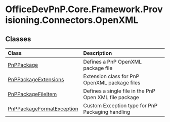 # OfficeDevPnP.Core.Framework.Provisioning.Connectors.OpenXML
## Classes
|**Class**|**Description**|
|:-----|:-----|
|[PnPPackage](OfficeDevPnP.Core.Framework.Provisioning.Connectors.OpenXML.PnPPackage.md)|Defines a PnP OpenXML package file|
|[PnPPackageExtensions](OfficeDevPnP.Core.Framework.Provisioning.Connectors.OpenXML.PnPPackageExtensions.md)|Extension class for PnP OpenXML package files|
|[PnPPackageFileItem](OfficeDevPnP.Core.Framework.Provisioning.Connectors.OpenXML.PnPPackageFileItem.md)|Defines a single file in the PnP Open XML file package|
|[PnPPackageFormatException](OfficeDevPnP.Core.Framework.Provisioning.Connectors.OpenXML.PnPPackageFormatException.md)|Custom Exception type for PnP Packaging handling|
